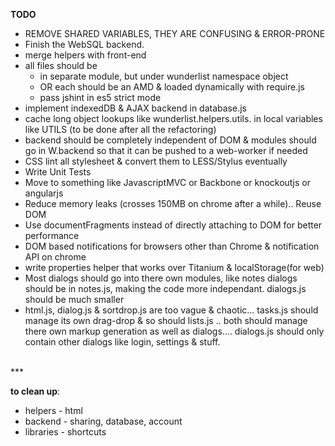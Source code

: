 **TODO**

* REMOVE SHARED VARIABLES, THEY ARE CONFUSING & ERROR-PRONE
* Finish the WebSQL backend.
* merge helpers with front-end
* all files should be 
   + in separate module, but under wunderlist namespace object
   + OR each should be an AMD & loaded dynamically with require.js
   + pass jshint in es5 strict mode
* implement indexedDB & AJAX backend in database.js
* cache long object lookups like wunderlist.helpers.utils. in local variables like UTILS (to be done after all the refactoring)
* backend should be completely independent of DOM & modules should go in W.backend so that it can be pushed to a web-worker if needed
* CSS lint all stylesheet & convert them to LESS/Stylus eventually
* Write Unit Tests 
* Move to something like JavascriptMVC or Backbone or knockoutjs or angularjs
* Reduce memory leaks (crosses 150MB on chrome after a while).. Reuse DOM 
* Use documentFragments instead of directly attaching to DOM for better performance
* DOM based notifications for browsers other than Chrome & notification API on chrome
* write properties helper that works over Titanium & localStorage(for web)
* Most dialogs should go into there own modules, like notes dialogs should be in notes.js, making the code more independant. dialogs.js should be much smaller
* html.js, dialog.js & sortdrop.js are too vague & chaotic... tasks.js should manage its own drag-drop & so should lists.js .. both should manage there own markup generation as well as dialogs.... dialogs.js should only contain other dialogs like login, settings & stuff.

<br/>
***

**to clean up**:

 * helpers - html
 * backend - sharing, database, account
 * libraries - shortcuts